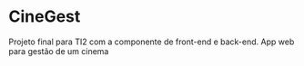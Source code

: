 # CineGest
Projeto final para TI2 com a componente de front-end e back-end. App web para gestão de um cinema
